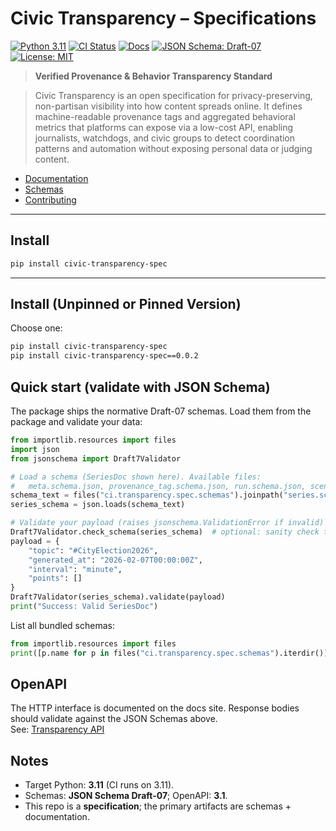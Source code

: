 # Civic Transparency – Specifications

[![Python 3.11](https://img.shields.io/badge/python-3.11-blue?logo=python)](#)
[![CI Status](https://github.com/civic-interconnect/civic-transparency-spec/actions/workflows/ci.yml/badge.svg)](https://github.com/civic-interconnect/civic-transparency-spec/actions/workflows/ci.yml)
[![Docs](https://img.shields.io/badge/docs-mkdocs--material-blue)](https://civic-interconnect.github.io/civic-transparency-spec/)
[![JSON Schema: Draft-07](https://img.shields.io/badge/JSON%20Schema-Draft--07-orange)](#)
[![License: MIT](https://img.shields.io/badge/License-MIT-yellow.svg)](./LICENSE)

> **Verified Provenance & Behavior Transparency Standard**

> Civic Transparency is an open specification for privacy-preserving, non-partisan visibility into how content spreads online.
> It defines machine-readable provenance tags and aggregated behavioral metrics that platforms can expose via a low-cost API, enabling journalists, watchdogs, and civic groups to detect coordination patterns and automation without exposing personal data or judging content.

- [Documentation](https://civic-interconnect.github.io/civic-transparency-spec/)
- [Schemas](./specs/schema_index.md)
- [Contributing](./CONTRIBUTING.md)

---

## Install

```bash
pip install civic-transparency-spec
```

---

## Install (Unpinned or Pinned Version)

Choose one:

```bash
pip install civic-transparency-spec
pip install civic-transparency-spec==0.0.2
```

## Quick start (validate with JSON Schema)

The package ships the normative Draft-07 schemas.
Load them from the package and validate your data:

```python
from importlib.resources import files
import json
from jsonschema import Draft7Validator

# Load a schema (SeriesDoc shown here). Available files:
#   meta.schema.json, provenance_tag.schema.json, run.schema.json, scenario.schema.json, series.schema.json
schema_text = files("ci.transparency.spec.schemas").joinpath("series.schema.json").read_text(encoding="utf-8")
series_schema = json.loads(schema_text)

# Validate your payload (raises jsonschema.ValidationError if invalid)
Draft7Validator.check_schema(series_schema)  # optional: sanity check the schema itself
payload = {
    "topic": "#CityElection2026",
    "generated_at": "2026-02-07T00:00:00Z",
    "interval": "minute",
    "points": []
}
Draft7Validator(series_schema).validate(payload)
print("Success: Valid SeriesDoc")
```

List all bundled schemas:

```python
from importlib.resources import files
print([p.name for p in files("ci.transparency.spec.schemas").iterdir()])
```

## OpenAPI

The HTTP interface is documented on the docs site.
Response bodies should validate against the JSON Schemas above.  
See: [Transparency API](https://civic-interconnect.github.io/civic-transparency-spec/specs/transparency_api/)

## Notes

- Target Python: **3.11** (CI runs on 3.11).
- Schemas: **JSON Schema Draft-07**; OpenAPI: **3.1**.
- This repo is a **specification**; the primary artifacts are schemas + documentation.
